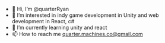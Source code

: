 - 👋 Hi, I’m @quarterRyan
- 👀 I’m interested in indy game development in Unity and web development in React, c#
- 🌱 I’m currently learning unity and react
- 📫 How to reach me quarter.machines.co@gmail.com

<!---
quarterRyan/quarterRyan is a ✨ special ✨ repository because its `README.md` (this file) appears on your GitHub profile.
You can click the Preview link to take a look at your changes.
--->
